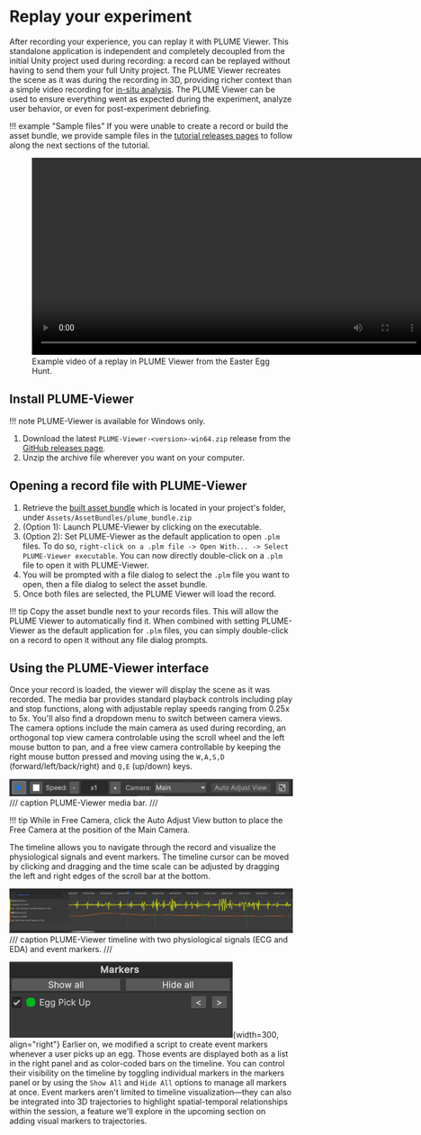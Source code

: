 # Replay your experiment

After recording your experience, you can replay it with PLUME Viewer. This standalone application is independent and completely decoupled from the initial Unity project used during recording: a record can be replayed without having to send them your full Unity project. The PLUME Viewer recreates the scene as it was during the recording in 3D, providing richer context than a simple video recording for [in-situ analysis](in-situ_analysis.md). The PLUME Viewer can be used to ensure everything went as expected during the experiment, analyze user behavior, or even for post-experiment debriefing.

!!! example "Sample files"
    If you were unable to create a record or build the asset bundle, we provide sample files in the [tutorial releases pages](https://github.com/liris-xr/PLUME-Tutorial-Basics/releases/) to follow along the next sections of the tutorial.

<figure>
    <video width="700" controls autoplay loop>
        <source src="../assets/replay_lq.mp4" type="video/mp4">
        Your browser does not support the video tag.
    </video>
    <figcaption>Example video of a replay in PLUME Viewer from the Easter Egg Hunt.</figcaption>
</figure>

## Install PLUME-Viewer

!!! note
    PLUME-Viewer is available for Windows only.

1. Download the latest `PLUME-Viewer-<version>-win64.zip` release from the [GitHub releases page](https://github.com/liris-xr/PLUME-Viewer/releases).
2. Unzip the archive file wherever you want on your computer.

<!-- ![PLUME Viewer Release](assets/replay/images/image-1.png) -->

## Opening a record file with PLUME-Viewer

1. Retrieve the [built asset bundle](build_asset_bundle.md) which is located in your project's folder, under `Assets/AssetBundles/plume_bundle.zip`
2. (Option 1): Launch PLUME-Viewer by clicking on the executable.
3. (Option 2): Set PLUME-Viewer as the default application to open `.plm` files. To do so, `right-click on a .plm file -> Open With... -> Select PLUME-Viewer executable`. You can now directly double-click on a `.plm` file to open it with PLUME-Viewer.
4. You will be prompted with a file dialog to select the `.plm` file you want to open, then a file dialog to select the asset bundle.
5. Once both files are selected, the PLUME Viewer will load the record.

!!! tip
    Copy the asset bundle next to your records files. This will allow the PLUME Viewer to automatically find it. When combined with setting PLUME-Viewer as the default application for `.plm` files, you can simply double-click on a record to open it without any file dialog prompts.

## Using the PLUME-Viewer interface

Once your record is loaded, the viewer will display the scene as it was recorded. The media bar provides standard playback controls including play and stop functions, along with adjustable replay speeds ranging from 0.25x to 5x. You'll also find a dropdown menu to switch between camera views. The camera options include the main camera as used during recording, an orthogonal top view camera controlable using the scroll wheel and the left mouse button to pan, and a free view camera controllable by keeping the right mouse button pressed and moving using the `W,A,S,D` (forward/left/back/right) and `Q,E` (up/down) keys.

![PLUME Viewer Media Bar](assets/replay/images/image-11.png)
/// caption
PLUME-Viewer media bar.
///

!!! tip
    While in Free Camera, click the Auto Adjust View button to place the Free Camera at the position of the Main Camera.

The timeline allows you to navigate through the record and visualize the physiological signals and event markers. The timeline cursor can be moved by clicking and dragging and the time scale can be adjusted by dragging the left and right edges of the scroll bar at the bottom.

![Timeline](assets/replay/images/timeline.png)
/// caption
PLUME-Viewer timeline with two physiological signals (ECG and EDA) and event markers.
///

![Markers Panel](image.png){width=300, align="right"}
Earlier on, we modified a script to create event markers whenever a user picks up an egg. Those events are displayed both as a list in the right panel and as color-coded bars on the timeline. You can control their visibility on the timeline by toggling individual markers in the markers panel or by using the `Show All` and `Hide All` options to manage all markers at once. Event markers aren't limited to timeline visualization—they can also be integrated into 3D trajectories to highlight spatial-temporal relationships within the session, a feature we'll explore in the upcoming section on adding visual markers to trajectories.
